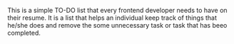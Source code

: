 This is a simple TO-DO list that every frontend developer needs to have on their resume. It is a list that helps an individual keep track of things that he/she does and remove the some unnecessary task or task that has beeo completed.
